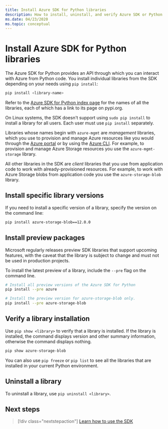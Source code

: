 ```yaml
---
title: Install Azure SDK for Python libraries
description: How to install, uninstall, and verify Azure SDK or Python libraries using pip. Includes details on installing specific versions and preview packages.
ms.date: 04/23/2020
ms.topic: conceptual
---
```


# Install Azure SDK for Python libraries

The Azure SDK for Python provides an API through which you can interact with Azure from Python code. You install individual libraries from the SDK depending on your needs using `pip install`:

```bash
pip install <library-name>
```

Refer to the [Azure SDK for Python index page](https://azure.github.io/azure-sdk/releases/latest/all/python.html) for the names of all the libraries, each of which has a link to its page on pypi.org.

On Linux systems, the SDK doesn't support using `sudo pip install` to install a library for all users. Each user must use `pip install` separately.

Libraries whose names begin with `azure-mgmt` are *management* libraries, which you use to provision and manage Azure resources like you would through the [Azure portal](https://portal.azure.com) or by using the [Azure CLI](/cli/azure/install-azure-cli). For example, to provision and manage Azure Storage resources you use the `azure-mgmt-storage` library.

All other libraries in the SDK are *client* libraries that you use from application code to work with already-provisioned resources. For example, to work with Azure Storage blobs from application code you use the `azure-storage-blob` library.

## Install specific library versions

If you need to install a specific version of a library, specify the version on the command line:

```bash
pip install azure-storage-blob==12.0.0
```

## Install preview packages

Microsoft regularly releases preview SDK libraries that support upcoming features, with the caveat that the library is subject to change and must not be used in production projects.

To install the latest preview of a library, include the `--pre` flag on the command line.

```bash
# Install all preview versions of the Azure SDK for Python
pip install --pre azure

# Install the preview version for azure-storage-blob only.
pip install --pre azure-storage-blob
```

## Verify a library installation

Use `pip show <library>` to verify that a library is installed. If the library is installed, the command displays version and other summary information, otherwise the command displays nothing.

```bash
pip show azure-storage-blob
```

You can also use `pip freeze` or `pip list` to see all the libraries that are installed in your current Python environment.

## Uninstall a library

To uninstall a library, use `pip uninstall <library>`.

## Next steps

> [!div class="nextstepaction"]
> [Learn how to use the SDK](azure-sdk-get-started.yml)

